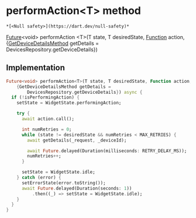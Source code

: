 


# performAction&lt;T> method




    *[<Null safety>](https://dart.dev/null-safety)*




[Future](https://api.flutter.dev/flutter/dart-async/Future-class.html)&lt;void> performAction
&lt;T>(T state, T desiredState, [Function](https://api.flutter.dev/flutter/dart-core/Function-class.html) action, {[GetDeviceDetailsMethod](../../providers_device_provider/GetDeviceDetailsMethod.md) getDetails = DevicesRepository.getDeviceDetails})








## Implementation

```dart
Future<void> performAction<T>(T state, T desiredState, Function action,
    {GetDeviceDetailsMethod getDetails =
        DevicesRepository.getDeviceDetails}) async {
  if (!isPerformingAction) {
    setState = WidgetState.performingAction;

    try {
      await action.call();

      int numRetries = 0;
      while (state != desiredState && numRetries < MAX_RETRIES) {
        await getDetails(_request, _deviceId);

        await Future.delayed(Duration(milliseconds: RETRY_DELAY_MS));
        numRetries++;
      }

      setState = WidgetState.idle;
    } catch (error) {
      setErrorState(error.toString());
      await Future.delayed(Duration(seconds: 1))
          .then((_) => setState = WidgetState.idle);
    }
  }
}
```







